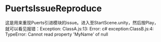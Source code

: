 # PuertsIssueReproduce
这是用来重现Puerts引进模块的issue。进入至StartScene.unity，然后按Play，就可以看见报错：Exception: ClassA.js:13: Error: c# exception:ClassB.js:4: TypeError: Cannot read property 'MyName' of null
